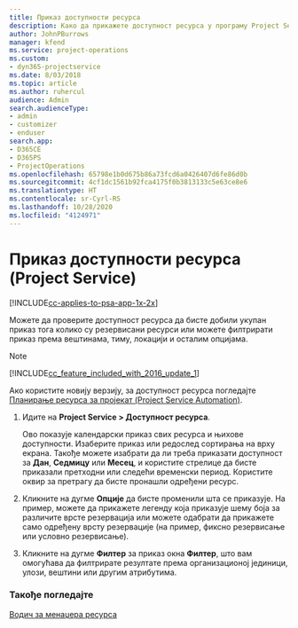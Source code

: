 ```yaml
---
title: Приказ доступности ресурса
description: Како да прикажете доступност ресурса у програму Project Service
author: JohnPBurrows
manager: kfend
ms.service: project-operations
ms.custom:
- dyn365-projectservice
ms.date: 8/03/2018
ms.topic: article
ms.author: ruhercul
audience: Admin
search.audienceType:
- admin
- customizer
- enduser
search.app:
- D365CE
- D365PS
- ProjectOperations
ms.openlocfilehash: 65798e1b0d675b86a73fcd6a0426407d6fe86d0b
ms.sourcegitcommit: 4cf1dc1561b92fca4175f0b3813133c5e63ce8e6
ms.translationtype: HT
ms.contentlocale: sr-Cyrl-RS
ms.lasthandoff: 10/28/2020
ms.locfileid: "4124971"
---
```

# <a name="view-resource-availability-project-service"></a>Приказ доступности ресурса (Project Service)

[!INCLUDE[cc-applies-to-psa-app-1x-2x](../includes/cc-applies-to-psa-app-1x-2x.md)]

Можете да проверите доступност ресурса да бисте добили укупан приказ тога колико су резервисани ресурси или можете филтрирати приказ према вештинама, тиму, локацији и осталим опцијама.  
  
> [!NOTE]
> [!INCLUDE[cc_feature_included_with_2016_update_1](../includes/cc-feature-included-with-2016-update-1.md)]  
> 
>  Ако користите новију верзију, за доступност ресурса погледајте [Планирање ресурса за пројекат (Project Service Automation)](../psa/schedule-resources-project.md).  

1. Идите на **Project Service > Доступност ресурса**.  

    Ово показује календарски приказ свих ресурса и њихове доступности. Изаберите приказ или редослед сортирања на врху екрана. Такође можете изабрати да ли треба приказати доступност за **Дан**, **Седмицу** или **Месец**, и користите стрелице да бисте приказали претходни или следећи временски период. Користите оквир за претрагу да бисте пронашли одређени ресурс.  

2. Кликните на дугме **Опције** да бисте променили шта се приказује. На пример, можете да прикажете легенду која приказује шему боја за различите врсте резервација или можете одабрати да прикажете само одређену врсту резервације (на пример, фиксно резервисање или условно резервисање).  

3. Кликните на дугме **Филтер** за приказ окна **Филтер**, што вам омогућава да филтрирате резултате према организационој јединици, улози, вештини или другим атрибутима.  

### <a name="see-also"></a>Такође погледајте  
 [Водич за менаџера ресурса](../psa/resource-manager-guide.md)
